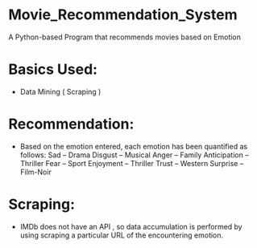 # Movie_Recommendation_System
A Python-based Program that recommends movies based on Emotion

# Basics Used:
- Data Mining ( Scraping )

# Recommendation:
- Based on the emotion entered, each emotion has been quantified as follows:
Sad – Drama
Disgust – Musical
Anger – Family
Anticipation – Thriller
Fear – Sport
Enjoyment – Thriller
Trust – Western
Surprise – Film-Noir

# Scraping:
- IMDb does not have an API , so data accumulation is performed by using scraping a particular URL of the encountering emotion.
